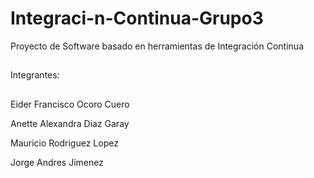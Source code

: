 # Integraci-n-Continua-Grupo3
Proyecto de Software basado en herramientas de Integración Continua

##
Integrantes:
##
Eider Francisco Ocoro Cuero

Anette Alexandra Diaz Garay

Mauricio Rodriguez Lopez

Jorge Andres Jimenez
